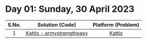 # Day 01: Sunday, 30 April 2023

| S.No. |                                  Solution (**Code**)                                  |                   Platform (**Problem**)                    |
| :---: | :-----------------------------------------------------------------------------------: | :---------------------------------------------------------: |
|   1   | [Kattis - armystrengtheasy](/Day%2003%20-%20300423/Kattis%20-%20armystrengtheasy.cpp) | [Kattis](https://open.kattis.com/problems/armystrengtheasy) |
